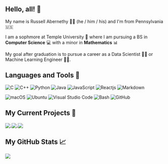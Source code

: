 
## Hello, all! :wave:

 My name is Russell Abernethy :man_shrugging: (he / him / his) and I'm from Pennsylvania :us:
 
 I am a sophmore at Temple University :owl: where I am pursuing a BS in **Computer Science**  :computer:  with a minor in **Mathematics** :bar_chart:
 
 My goal after graduation is to pursue a career as a Data Scientist :man_scientist: or Machine Learning Engineer :man_technologist:.
 
## Languages and Tools :floppy_disk:
<!-- languages: -->
![C](https://img.shields.io/badge/Language-C-informational?style=flat&logo=c&logoColor=white&color=2bbc8a)
![C++](https://img.shields.io/badge/Language-C++-informational?style=flat&logo=c&logoColor=white&color=2bbc8a)
![Python](https://img.shields.io/badge/Language-Python-informational?style=flat&logo=python&logoColor=white&color=2bbc8a)
![Java](https://img.shields.io/badge/Language-Java-informational?style=flat&logo=java&logoColor=white&color=2bbc8a)
![JavaScript](https://img.shields.io/badge/Language-JavaScript-informational?style=flat&logo=javascript&logoColor=white&color=2bbc8a)
![Reactjs](https://img.shields.io/badge/Framework-React-informational?style=flat&logo=react&logoColor=white&color=2bbc8a)
![Markdown](https://img.shields.io/badge/Language-Markdown-informational?style=flat&logo=markdown&logoColor=white&color=2bbc8a)

<!-- tools -->
![macOS](https://img.shields.io/badge/OS-macOS-informational?style=flat&logo=apple&logoColor=white&color=2bbc8a)
![Ubuntu](https://img.shields.io/badge/OS-Ubuntu-informational?style=flat&logo=ubuntu&logoColor=white&color=2bbc8a)
![Visual Studio Code](https://img.shields.io/badge/Editor-Visual_Studio_Code-informational?style=flat&logo=visual-studio-code&logoColor=white&color=2bbc8a)
![Bash](https://img.shields.io/badge/Shell-Bash-informational?style=flat&logo=gnu-bash&logoColor=white&color=2bbc8a)
![GitHub](https://img.shields.io/badge/Repository-GitHub-informational?style=flat&logo=github&logoColor=white&color=2bbc8a)


## My Current Projects :open_file_folder:

<a href="https://github.com/rabernethy/2048-Game">
  <img align="center" src="https://github-readme-stats.vercel.app/api/pin/?username=rabernethy&repo=2048-Game&theme=vue-dark" />
</a>
<a href=">https://github.com/12thStreetStudios/TravelingSalesmanGame">
  <img align="center" src="https://github-readme-stats.vercel.app/api/pin/?username=12thStreetStudios&repo=TravelingSalesmanGame&theme=vue-dark" />
</a>
<a href="https://github.com/12thStreetStudios/OwlHacks2020">
  <img align="center" src="https://github-readme-stats.vercel.app/api/pin/?username=12thStreetStudios&repo=OwlHacks2020&theme=vue-dark" />
</a>

## My GitHub Stats :chart_with_upwards_trend:
<a href="https://github.com/anuraghazra/github-readme-stats">
  <img align="center" src="https://github-readme-stats.vercel.app/api/?username=rabernethy&theme=vue-dark&hide=contribs&show_icons=true" /> 
</a>

